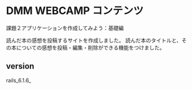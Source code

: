 # DMM WEBCAMP コンテンツ　
課題２アプリケーションを作成してみよう：基礎編

読んだ本の感想を投稿するサイトを作成しました。
読んだ本のタイトルと、その本についての感想を投稿・編集・削除ができる機能をつけました。

## version
rails_6.1.6_

